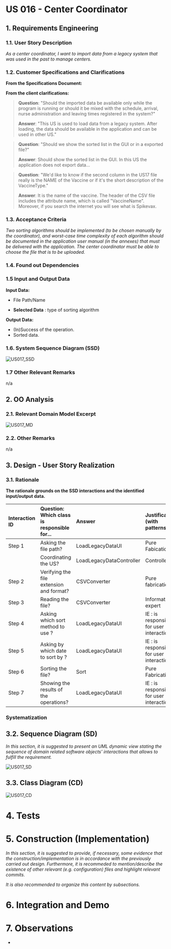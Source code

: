 # US 016 - Center Coordinator

## 1. Requirements Engineering

### 1.1. User Story Description

*As a center coordinator, I want to import data from a legacy system that was used in the past to manage centers.*

### 1.2. Customer Specifications and Clarifications

**From the Specifications Document:**



**From the client clarifications:**
>**Question**: "Should the imported data be available only while the program is running or should it be mixed with the schedule, arrival, nurse administration and leaving times registered in the system?"
>
> **Answer**: "This US is used to load data from a legacy system. After loading, the data should be available in the application and can be used in other US."

>**Question**: "Should we show the sorted list in the GUI or in a exported file?"
> 
>**Answer**: Should show the sorted list in the GUI. In this US the application does not export data...

>**Question**: "We'd like to know if the second column in the US17 file really is the NAME of the Vaccine or if it's the short description of the VaccineType."
>
> **Answer**: It is the name of the vaccine. The header of the CSV file includes the attribute name, which is called "VaccineName". Moreover, if you search the internet you will see what is Spikevax.

### 1.3. Acceptance Criteria
*Two sorting algorithms should be implemented (to be chosen manually by the coordinator), and worst-case time complexity of each
algorithm should be documented in the application user manual (in the annexes) that must be delivered with the application.
The center coordinator must be able to choose the file that is to be uploaded.*

### 1.4. Found out Dependencies


### 1.5 Input and Output Data

**Input Data:**
* File Path/Name

* **Selected Data** : type of sorting algorithm

**Output Data:**
* (In)Success of the operation.
* Sorted data.

### 1.6. System Sequence Diagram (SSD)

![US017_SSD](US017_SSD.svg)


### 1.7 Other Relevant Remarks

n/a

## 2. OO Analysis

### 2.1. Relevant Domain Model Excerpt

![US017_MD](US017_MD.svg)

### 2.2. Other Remarks

n/a


## 3. Design - User Story Realization

### 3.1. Rationale

**The rationale grounds on the SSD interactions and the identified input/output data.**

| Interaction ID | Question: Which class is responsible for... | Answer                   | Justification (with patterns)             |
|:---------------|:--------------------------------------------|:-------------------------|:------------------------------------------|
| Step 1  		     | Asking the file path?		                     | LoadLegacyDataUI         | Pure Fabication                           |
|                | Coordinating the US?                        | LoadLegacyDataController | Controller                                |
| Step 2  		     | Verifying the file extension and format?	   | CSVConverter             | Pure fabrication                          |
| Step 3  		     | Reading the file? 						                    | CSVConverter             | Information expert                        |
| Step 4         | Asking which sort method to use  ?          | LoadLegacyDataUI         | IE : is responsible for user interactions |
| Step 5         | Asking by which date to sort by ?           | LoadLegacyDataUI         | IE : is responsible for user interactions                                          |
| Step 6 		      | Sorting the file?					                      | Sort                     | Pure Fabrication                          |
| Step 7 		      | Showing the results of the operations?      | LoadLegacyDataUI         | IE : is responsible for user interactions ||                                             |                  |                                           |


### Systematization ##


## 3.2. Sequence Diagram (SD)

*In this section, it is suggested to present an UML dynamic view stating the sequence of domain related software objects' interactions that allows to fulfill the requirement.*

![US017_SD](US017_SD.svg)

## 3.3. Class Diagram (CD)

![US017_CD](US017_CD.svg)

# 4. Tests



# 5. Construction (Implementation)

*In this section, it is suggested to provide, if necessary, some evidence that the construction/implementation is in accordance with the previously carried out design. Furthermore, it is recommeded to mention/describe the existence of other relevant (e.g. configuration) files and highlight relevant commits.*

*It is also recommended to organize this content by subsections.*

# 6. Integration and Demo



# 7. Observations

*
